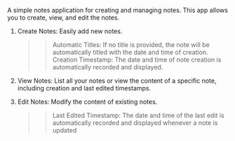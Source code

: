 A simple notes application for creating and managing notes. This app allows you to create, view, and edit the notes.

1) Create Notes:  Easily add new notes.
    >> Automatic Titles: If no title is provided, the note will be automatically titled with the date and time of creation.
    >> Creation Timestamp: The date and time of note creation is automatically recorded and displayed.

2) View Notes: List all your notes or view the content of a specific note, including creation and last edited timestamps.

3) Edit Notes: Modify the content of existing notes.
    >> Last Edited Timestamp: The date and time of the last edit is automatically recorded and displayed whenever a note is updated
